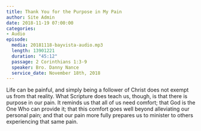 ```yaml
---
title: Thank You for the Purpose in My Pain
author: Site Admin
date: 2018-11-19 07:00:00
categories:
- Audio
episode:
  media: 20181118-bayvista-audio.mp3
  length: 13901221
  duration: "45:12"
  passage: 2 Corinthians 1:3-9
  speaker: Bro. Danny Nance
  service_date: November 18th, 2018
---
```

Life can be painful, and simply being a follower of Christ does not exempt us from that reality. What Scripture does teach us, though, is that there is purpose in our pain. It reminds us that all of us need comfort; that God is the One Who can provide it; that this comfort goes well beyond alleviating our personal pain; and that our pain more fully prepares us to minister to others experiencing that same pain.